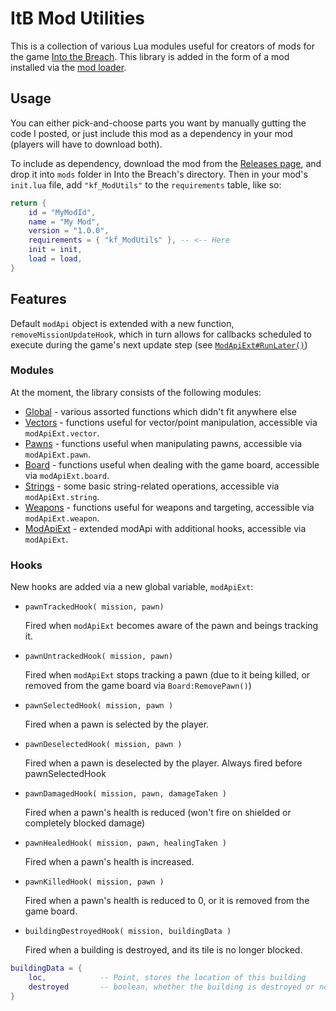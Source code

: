 # ItB Mod Utilities

This is a collection of various Lua modules useful for creators of mods for the game [Into the Breach](https://www.subsetgames.com/itb.html). This library is added in the form of a mod installed via the [mod loader](http://www.subsetgames.com/forum/viewtopic.php?f=26&t=32833).


## Usage

You can either pick-and-choose parts you want by manually gutting the code I posted, or just include this mod as a dependency in your mod (players will have to download both).

To include as dependency, download the mod from the [Releases page](https://github.com/kartoFlane/ITB-ModUtils/releases/latest), and drop it into `mods` folder in Into the Breach's directory. Then in your mod's `init.lua` file, add `"kf_ModUtils"` to the `requirements` table, like so:

```lua
return {
	id = "MyModId",
	name = "My Mod",
	version = "1.0.0",
	requirements = { "kf_ModUtils" }, -- <-- Here
	init = init,
	load = load,
}
```


## Features

Default `modApi` object is extended with a new function, `removeMissionUpdateHook`, which in turn allows for callbacks scheduled to execute during the game's next update step (see [`ModApiExt#RunLater()`](https://github.com/kartoFlane/ITB-ModUtils/blob/master/scripts/modApiExt.lua))

### Modules

At the moment, the library consists of the following modules:

- [Global](https://github.com/kartoFlane/ITB-ModUtils/blob/master/scripts/global.lua) - various assorted functions which didn't fit anywhere else
- [Vectors](https://github.com/kartoFlane/ITB-ModUtils/blob/master/scripts/vectors.lua) - functions useful for vector/point manipulation, accessible via `modApiExt.vector`.
- [Pawns](https://github.com/kartoFlane/ITB-ModUtils/blob/master/scripts/pawns.lua) - functions useful when manipulating pawns, accessible via `modApiExt.pawn`.
- [Board](https://github.com/kartoFlane/ITB-ModUtils/blob/master/scripts/board.lua) - functions useful when dealing with the game board, accessible via `modApiExt.board`.
- [Strings](https://github.com/kartoFlane/ITB-ModUtils/blob/master/scripts/strings.lua) - some basic string-related operations, accessible via `modApiExt.string`.
- [Weapons](https://github.com/kartoFlane/ITB-ModUtils/blob/master/scripts/weapons.lua) - functions useful for weapons and targeting, accessible via `modApiExt.weapon`.
- [ModApiExt](https://github.com/kartoFlane/ITB-ModUtils/blob/master/scripts/modApiExt.lua) - extended modApi with additional hooks, accessible via `modApiExt`.

### Hooks

New hooks are added via a new global variable, `modApiExt`:

* `pawnTrackedHook( mission, pawn)`

	Fired when `modApiExt` becomes aware of the pawn and beings tracking it.

* `pawnUntrackedHook( mission, pawn)`

	Fired when `modApiExt` stops tracking a pawn (due to it being killed, or removed from the game board via `Board:RemovePawn()`)

* `pawnSelectedHook( mission, pawn )`

	Fired when a pawn is selected by the player.

* `pawnDeselectedHook( mission, pawn )`

	Fired when a pawn is deselected by the player.
	Always fired before pawnSelectedHook

* `pawnDamagedHook( mission, pawn, damageTaken )`

	Fired when a pawn's health is reduced (won't fire on shielded
	or completely blocked damage)

* `pawnHealedHook( mission, pawn, healingTaken )`

	Fired when a pawn's health is increased.

* `pawnKilledHook( mission, pawn )`

	Fired when a pawn's health is reduced to 0, or it is removed
	from the game board.

* `buildingDestroyedHook( mission, buildingData )`

	Fired when a building is destroyed, and its tile is no longer blocked.

```lua
buildingData = {
	loc,			-- Point, stores the location of this building
	destroyed		-- boolean, whether the building is destroyed or not
}
```
